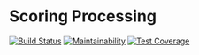 # Scoring Processing

[![Build Status](https://travis-ci.org/jcottobboni/scoring_processing.svg?branch=master)](https://travis-ci.org/raven-labs/white_rabbit)
[![Maintainability](https://api.codeclimate.com/v1/badges/db747c5b80eda1f685e2/maintainability)](https://codeclimate.com/github/jcottobboni/scoring_processing/maintainability)
[![Test Coverage](https://api.codeclimate.com/v1/badges/db747c5b80eda1f685e2/test_coverage)](https://codeclimate.com/github/jcottobboni/scoring_processing/test_coverage)
